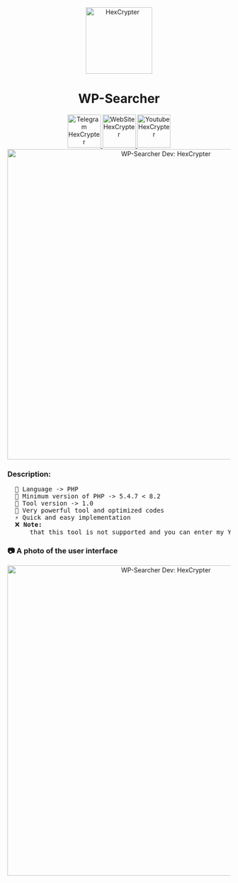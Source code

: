 <div align="center">
  <a>
    <img src="https://github.com/HexCrypter/HexCrypter/assets/149661104/f44302ec-40fd-4c1c-8547-92e219ec5cda" alt="HexCrypter" width="150px">
  </a><br>
  <h1>
    <b color="#fff">WP-Searcher</b>
  </h1>
  <div id="item">
    <a href="https://">
      <img src="https://github.com/HexCrypter/HexCrypter/assets/149661104/7eef42d4-cd50-4bf3-bc12-15dd0c349f0d" alt="Telegram HexCrypter" width="75px">
    </a>
    <a href="https://">
      <img src="https://github.com/HexCrypter/HexCrypter/assets/149661104/dbdfa08e-e3c3-4d60-bd04-4532e1f3f8d9" alt="WebSite HexCrypter" width="75px">
    </a>
    <a href="https://">
      <img src="https://github.com/HexCrypter/HexCrypter/assets/149661104/ea927b08-39d3-44b9-a93a-8f3ce955d9b5" alt="Youtube HexCrypter" width="75px">
    </a>
  </div>
  <div>
    <img src="https://github.com/HexCrypter/Web-Proxy/assets/149661104/b65df887-ca20-4430-a5fe-c43f99fbd99b" alt="WP-Searcher Dev: HexCrypter" width="700">
  </div>
</div>
<h3>Description:</h3>
<pre>
  📂 Language -> PHP
  📄 Minimum version of PHP -> 5.4.7 < 8.2
  💠 Tool version -> 1.0
  💪 Very powerful tool and optimized codes
  ⚡ Quick and easy implementation
  ❌ <b>Note:</b>
      that this tool is not supported and you can enter my YouTube channel and ask your question under the tool video.
</pre>

<h3>📷 A photo of the user interface</h3>
<div align="center">
  <img src="https://github.com/HexCrypter/Web-Proxy/assets/149661104/4da9975e-5966-43db-8c6a-95440049636b" alt="WP-Searcher Dev: HexCrypter" width="700">
</div>

